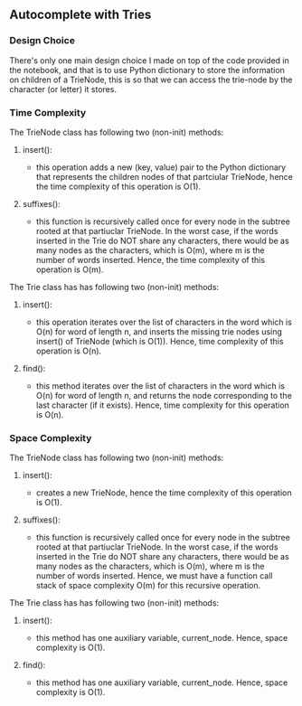 ## Autocomplete with Tries

### Design Choice

There's only one main design choice I made on top of the code provided in the notebook, and that is to use Python dictionary to store the information on children of a TrieNode, this is so that we can access the trie-node by the character (or letter) it stores.

### Time Complexity

The TrieNode class has following two (non-init) methods:

1. insert():
   - this operation adds a new (key, value) pair to the Python dictionary that represents the children nodes of that partciular TrieNode, hence the time complexity of this operation is O(1).

2. suffixes():
   - this function is recursively called once for every node in the subtree rooted at that partiuclar TrieNode. In the worst case, if the words inserted in the Trie do NOT share any characters, there would be as many nodes as the characters, which is O(m), where m is the number of words inserted. Hence, the time complexity of this operation is O(m).

The Trie class has has following two (non-init) methods:

1. insert():
   - this operation iterates over the list of characters in the word which is O(n) for word of length n, and inserts the missing trie nodes using insert() of TrieNode (which is O(1)). Hence, time complexity of this operation is O(n).

2. find():
   - this method iterates over the list of characters in the word which is O(n) for word of length n, and returns the node corresponding to the last character (if it exists). Hence, time complexity for this operation is O(n).

### Space Complexity

The TrieNode class has following two (non-init) methods:

1. insert():
   - creates a new TrieNode, hence the time complexity of this operation is O(1).

2. suffixes():
   - this function is recursively called once for every node in the subtree rooted at that partiuclar TrieNode. In the worst case, if the words inserted in the Trie do NOT share any characters, there would be as many nodes as the characters, which is O(m), where m is the number of words inserted. Hence, we must have a function call stack of space complexity O(m) for this recursive operation.

The Trie class has has following two (non-init) methods:

1. insert():
   - this method has one auxiliary variable, current_node. Hence, space complexity is O(1).

2. find():
   - this method has one auxiliary variable, current_node. Hence, space complexity is O(1).

